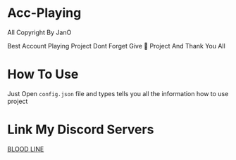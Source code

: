 # Acc-Playing
All Copyright By JanO



Best Account Playing Project 
Dont Forget Give 🌟 Project And Thank You All

# How To Use
Just Open ``config.json`` file and types tells you all the information how to use project






# Link My Discord Servers


[BLOOD LINE](https://discord.gg/aUT6yvJhAj)
